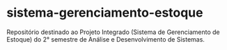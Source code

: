 # sistema-gerenciamento-estoque
Repositório destinado ao Projeto Integrado (Sistema de Gerenciamento de Estoque) do 2° semestre de Análise e Desenvolvimento de Sistemas.
